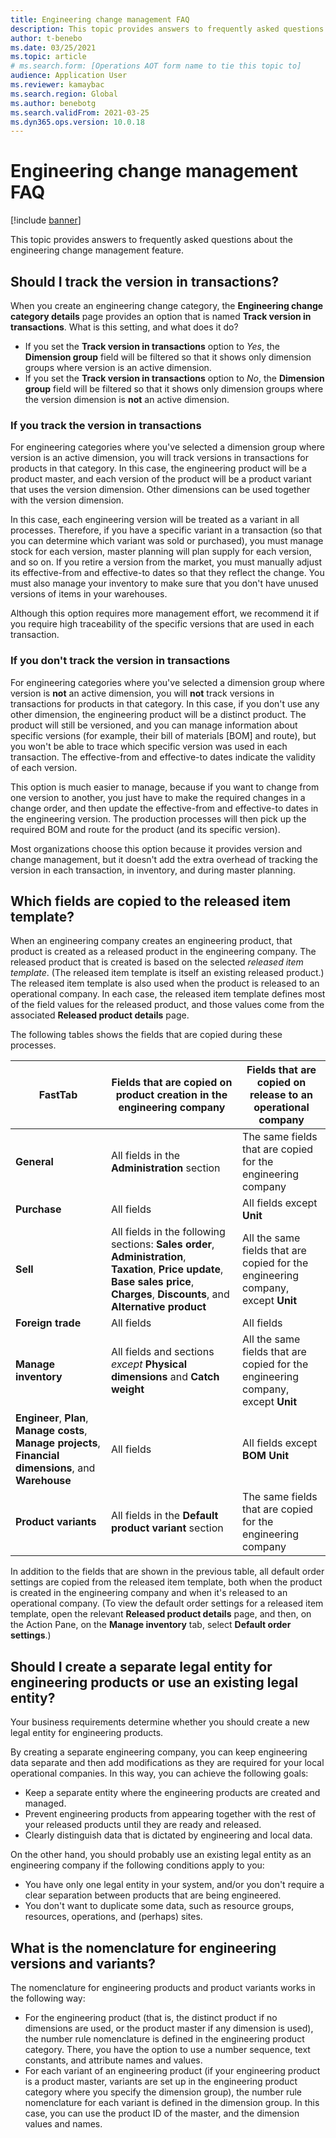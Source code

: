 ```yaml
---
title: Engineering change management FAQ
description: This topic provides answers to frequently asked questions about the engineering change management feature.
author: t-benebo
ms.date: 03/25/2021
ms.topic: article
# ms.search.form: [Operations AOT form name to tie this topic to]
audience: Application User
ms.reviewer: kamaybac
ms.search.region: Global
ms.author: benebotg
ms.search.validFrom: 2021-03-25
ms.dyn365.ops.version: 10.0.18
---
```


# Engineering change management FAQ

[!include [banner](../includes/banner.md)]

This topic provides answers to frequently asked questions about the engineering change management feature.

## Should I track the version in transactions?

When you create an engineering change category, the **Engineering change category details** page provides an option that is named **Track version in transactions**. What is this setting, and what does it do?

- If you set the **Track version in transactions** option to *Yes*, the **Dimension group** field will be filtered so that it shows only dimension groups where version is an active dimension.
- If you set the **Track version in transactions** option to *No*, the **Dimension group** field will be filtered so that it shows only dimension groups where the version dimension is **not** an active dimension.

### If you track the version in transactions

For engineering categories where you've selected a dimension group where version is an active dimension, you will track versions in transactions for products in that category. In this case, the engineering product will be a product master, and each version of the product will be a product variant that uses the version dimension. Other dimensions can be used together with the version dimension.

In this case, each engineering version will be treated as a variant in all processes. Therefore, if you have a specific variant in a transaction (so that you can determine which variant was sold or purchased), you must manage stock for each version, master planning will plan supply for each version, and so on. If you retire a version from the market, you must manually adjust its effective-from and effective-to dates so that they reflect the change. You must also manage your inventory to make sure that you don't have unused versions of items in your warehouses.

Although this option requires more management effort, we recommend it if you require high traceability of the specific versions that are used in each transaction.

### If you don't track the version in transactions

For engineering categories where you've selected a dimension group where version is **not** an active dimension, you will **not** track versions in transactions for products in that category. In this case, if you don't use any other dimension, the engineering product will be a distinct product. The product will still be versioned, and you can manage information about specific versions (for example, their bill of materials \[BOM] and route), but you won't be able to trace which specific version was used in each transaction. The effective-from and effective-to dates indicate the validity of each version.

This option is much easier to manage, because if you want to change from one version to another, you just have to make the required changes in a change order, and then update the effective-from and effective-to dates in the engineering version. The production processes will then pick up the required BOM and route for the product (and its specific version).

Most organizations choose this option because it provides version and change management, but it doesn't add the extra overhead of tracking the version in each transaction, in inventory, and during master planning.

## Which fields are copied to the released item template?

When an engineering company creates an engineering product, that product is created as a released product in the engineering company. The released product that is created is based on the selected *released item template*. (The released item template is itself an existing released product.) The released item template is also used when the product is released to an operational company. In each case, the released item template defines most of the field values for the released product, and those values come from the associated **Released product details** page.

The following tables shows the fields that are copied during these processes.

| FastTab | Fields that are copied on product creation in the engineering company | Fields that are copied on release to an operational company |
|---|---|---|
| **General** | All fields in the **Administration** section | The same fields that are copied for the engineering company |
| **Purchase** | All fields | All fields except **Unit** |
| **Sell** | All fields in the following sections: **Sales order**, **Administration**, **Taxation**, **Price update**, **Base sales price**, **Charges**, **Discounts**, and **Alternative product** | All the same fields that are copied for the engineering company, except **Unit** |
| **Foreign trade** | All fields | All fields |
| **Manage inventory** | All fields and sections *except* **Physical dimensions** and **Catch weight** | All the same fields that are copied for the engineering company, except **Unit** |
| **Engineer**, **Plan**, **Manage costs**, **Manage projects**, **Financial dimensions**, and **Warehouse** | All fields | All fields except **BOM Unit** |
| **Product variants** | All fields in the **Default product variant** section | The same fields that are copied for the engineering company |

In addition to the fields that are shown in the previous table, all default order settings are copied from the released item template, both when the product is created in the engineering company and when it's released to an operational company. (To view the default order settings for a released item template, open the relevant **Released product details** page, and then, on the Action Pane, on the **Manage inventory** tab, select **Default order settings**.)

## Should I create a separate legal entity for engineering products or use an existing legal entity?

Your business requirements determine whether you should create a new legal entity for engineering products.

By creating a separate engineering company, you can keep engineering data separate and then add modifications as they are required for your local operational companies. In this way, you can achieve the following goals:

- Keep a separate entity where the engineering products are created and managed.
- Prevent engineering products from appearing together with the rest of your released products until they are ready and released.
- Clearly distinguish data that is dictated by engineering and local data.

On the other hand, you should probably use an existing legal entity as an engineering company if the following conditions apply to you:

- You have only one legal entity in your system, and/or you don't require a clear separation between products that are being engineered.
- You don't want to duplicate some data, such as resource groups, resources, operations, and (perhaps) sites.

## What is the nomenclature for engineering versions and variants?

The nomenclature for engineering products and product variants works in the following way:

- For the engineering product (that is, the distinct product if no dimensions are used, or the product master if any dimension is used), the number rule nomenclature is defined in the engineering product category. There, you have the option to use a number sequence, text constants, and attribute names and values.
- For each variant of an engineering product (if your engineering product is a product master, variants are set up in the engineering product category where you specify the dimension group), the number rule nomenclature for each variant is defined in the dimension group. In this case, you can use the product ID of the master, and the dimension values and names.
